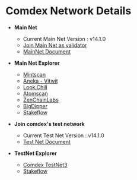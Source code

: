 # Comdex Network Details


* **Main Net** 
  * Current Main Net Version : v14.1.0
  * [Join Main Net as validator](https://github.com/comdex-official/networks/blob/main/mainnet/02-validator-post-gentx.md)
  * [MainNet Document](https://github.com/comdex-official/networks/tree/main/mainnet/comdex-1)

* **Main Net Explorer**
  * [Mintscan](https://www.mintscan.io/comdex/)
  * [Aneka - Vitwit](https://comdex.aneka.io/)
  * [Look.Chill](https://look.chillvalidation.com/comdex)
  * [Atomscan](https://atomscan.com/comdex)
  * [ZenChainLabs](https://comdex.zenscan.io/)
  * [BigDipper](http://comdex.bigdipper.live)
  * [Stakeflow](https://stakeflow.io/comdex)

* **Join comdex's test network** 
  * Current Test Net Version : v14.1.0
  * [Test Net Document](https://github.com/comdex-official/networks/tree/main/testnet/testnet-3/README.md)
  
  
* **TestNet Explorer**
  * [Comdex TestNet3](https://test3-explorer.comdex.one)
  * [Stakeflow](https://stakeflow.io/comdex-testnet/)
 

